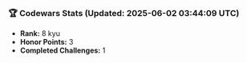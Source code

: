 ### 🏆 Codewars Stats (Updated: 2025-06-02 03:44:09 UTC)

- **Rank:** 8 kyu
- **Honor Points:** 3
- **Completed Challenges:** 1
